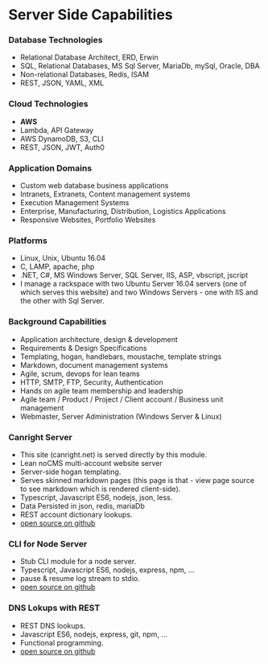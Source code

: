 # Server Side Capabilities

### Database Technologies

- Relational Database Architect, ERD, Erwin
- SQL, Relational Databases, MS Sql Server, MariaDb, mySql, Oracle, DBA
- Non-relational Databases, Redis, ISAM
- REST, JSON, YAML, XML

### Cloud Technologies

- **AWS**
- Lambda, API Gateway
- AWS DynamoDB, S3, CLI
- REST, JSON, JWT, Auth0

### Application Domains
- Custom web database business applications
- Intranets, Extranets, Content management systems
- Execution Management Systems
- Enterprise, Manufacturing, Distribution, Logistics Applications
- Responsive Websites, Portfolio Websites

### Platforms

- Linux, Unix, Ubuntu 16.04
- C, LAMP, apache, php
- .NET, C#, MS Windows Server, SQL Server, IIS, ASP, vbscript, jscript
- I manage a rackspace with two Ubuntu Server 16.04 servers (one of which serves this website) and two Windows Servers - one with IIS and the other with Sql Server.

### Background Capabilities

- Application architecture, design & development
- Requirements & Design Specifications
- Templating, hogan, handlebars, moustache, template strings
- Markdown, document management systems
- Agile, scrum, devops for lean teams
- HTTP, SMTP, FTP, Security, Authentication
- Hands on agile team membership and leadership
- Agile team / Product / Project / Client account / Business unit management
- Webmaster, Server Administration (Windows Server & Linux)

### Canright Server

- This site (canright.net) is served directly by this module.
- Lean noCMS multi-account website server
- Server-side hogan templating.
- Serves skinned markdown pages (this page is that - view page source to see markdown which is rendered client-side).
- Typescript, Javascript ES6, nodejs, json, less.
- Data Persisted in json, redis, mariaDb
- REST account dictionary lookups.
- [open source on github](https://github.com/canright/server)

### CLI for Node Server

- Stub CLI module for a node server.
- Typescript, Javascript ES6, nodejs, express, npm, ...
- pause & resume log stream to stdio.
- [open source on github](https://github.com/canright/cli)

### DNS Lokups with REST

- REST DNS lookups.
- Javascript ES6, nodejs, express, git, npm, ...
- Functional programming.
- [open source on github](https://github.com/canright/dns)
